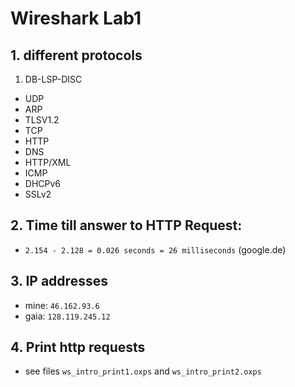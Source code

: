 # Wireshark Lab1

## 1. different protocols
1. DB-LSP-DISC
- UDP
- ARP
- TLSV1.2
- TCP
- HTTP
- DNS
- HTTP/XML
- ICMP
- DHCPv6
- SSLv2

## 2. Time till answer to HTTP Request:
- `2.154 - 2.128 = 0.026 seconds = 26 milliseconds` (google.de)

## 3. IP addresses
- mine: `46.162.93.6`
- gaia: `128.119.245.12`

## 4. Print http requests
- see files `ws_intro_print1.oxps` and `ws_intro_print2.oxps`